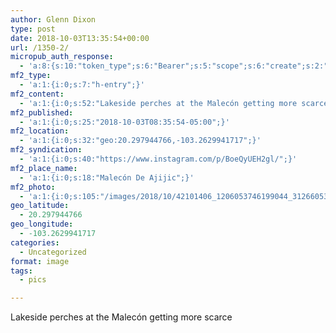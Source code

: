 ```yaml
---
author: Glenn Dixon
type: post
date: 2018-10-03T13:35:54+00:00
url: /1350-2/
micropub_auth_response:
  - 'a:8:{s:10:"token_type";s:6:"Bearer";s:5:"scope";s:6:"create";s:2:"me";s:28:"https://glenn.thedixons.net/";s:9:"issued_by";s:55:"https://glenn.thedixons.net/wp-json/indieauth/1.0/token";s:9:"client_id";s:24:"https://ownyourgram.com/";s:9:"issued_at";i:1540737877;s:4:"user";i:1;s:13:"last_accessed";i:1540750224;}'
mf2_type:
  - 'a:1:{i:0;s:7:"h-entry";}'
mf2_content:
  - 'a:1:{i:0;s:52:"Lakeside perches at the Malecón getting more scarce";}'
mf2_published:
  - 'a:1:{i:0;s:25:"2018-10-03T08:35:54-05:00";}'
mf2_location:
  - 'a:1:{i:0;s:32:"geo:20.297944766,-103.2629941717";}'
mf2_syndication:
  - 'a:1:{i:0;s:40:"https://www.instagram.com/p/BoeQyUEH2gl/";}'
mf2_place_name:
  - 'a:1:{i:0;s:18:"Malecón De Ajijic";}'
mf2_photo:
  - 'a:1:{i:0;s:105:"/images/2018/10/42101406_1206053746199044_312660535933748462_n.jpg";}'
geo_latitude:
  - 20.297944766
geo_longitude:
  - -103.2629941717
categories:
  - Uncategorized
format: image
tags:
  - pics

---
```

Lakeside perches at the Malecón getting more scarce